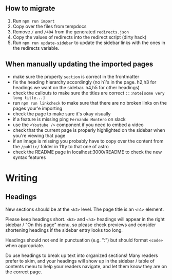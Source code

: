 ## How to migrate

1. Run `npm run import`
2. Copy over the files from tempdocs
3. Remove `/` and `/404` from the generated `redirects.json`
4. Copy the values of redirects into the redirect script (dirty hack)
5. Run `npm run update-sidebar` to update the sidebar links with the ones in the redirects variable.

## When manually updating the imported pages

- make sure the property `section` is correct in the frontmatter
- fix the heading hierarchy accordingly (no h1's in the page. h2,h3 for headings we want on the sidebar. h4,h5 for other headings)
- check the callouts to make sure the titles are correct `:::note[some very long title...]`
- run `npm run linkcheck` to make sure that there are no broken links on the pages your'e importing
- check the page to make sure it's okay visually
- if a feature is missing ping `Fernando Montero` on slack
- use the `<Youtube />` component if you need to embed a video
- check that the current page is properly highlighted on the sidebar when you're viewing that page
- if an image is missing you probably have to copy over the content from the `/public/` folder in 11ty to that one of astro
- check the README page in localhost:3000/README to check the new syntax features

# Writing

## Headings

New sections should be at the `<h2>` level. The page title is an `<h1>` element.

Please keep headings short. `<h2>` and `<h3>` headings will appear in the right sidebar / "On this page" menu, so please check previews and consider shortening headings if the sidebar entry looks too long.

Headings should not end in punctuation (e.g. ":") but should format `<code>` when appropriate.

Do use headings to break up text into organized sections! Many readers prefer to skim, and your headings will show up in the sidebar / table of contents menu to help your readers navigate, and let them know they are on the correct page.
